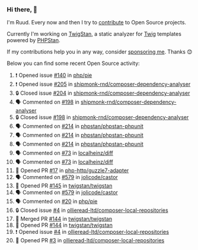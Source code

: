 ### Hi there, 👋

I'm Ruud. Every now and then I try to [contribute](https://github.com/pulls?q=+is%3Apr+author%3Aruudk+archived%3Afalse+is%3Apublic+) to Open Source projects.

Currently I'm working on [TwigStan](https://github.com/twigstan), a static analyzer for [Twig](https://twig.symfony.com/) templates powered by [PHPStan](https://phpstan.org/).

If my contributions help you in any way, consider [sponsoring me](https://github.com/sponsors/ruudk). Thanks 😊

Below you can find some recent Open Source activity:

<!--START_SECTION:activity-->
1. ❗ Opened issue [#140](https://github.com/php/pie/issues/140) in [php/pie](https://github.com/php/pie)
2. ❗ Opened issue [#205](https://github.com/shipmonk-rnd/composer-dependency-analyser/issues/205) in [shipmonk-rnd/composer-dependency-analyser](https://github.com/shipmonk-rnd/composer-dependency-analyser)
3. 🔒 Closed issue [#204](https://github.com/shipmonk-rnd/composer-dependency-analyser/issues/204) in [shipmonk-rnd/composer-dependency-analyser](https://github.com/shipmonk-rnd/composer-dependency-analyser)
4. 🗣 Commented on [#198](https://github.com/shipmonk-rnd/composer-dependency-analyser/issues/198#issuecomment-2503275951) in [shipmonk-rnd/composer-dependency-analyser](https://github.com/shipmonk-rnd/composer-dependency-analyser)
5. 🔒 Closed issue [#198](https://github.com/shipmonk-rnd/composer-dependency-analyser/issues/198) in [shipmonk-rnd/composer-dependency-analyser](https://github.com/shipmonk-rnd/composer-dependency-analyser)
6. 🗣 Commented on [#214](https://github.com/phpstan/phpstan-phpunit/issues/214#issuecomment-2501642176) in [phpstan/phpstan-phpunit](https://github.com/phpstan/phpstan-phpunit)
7. 🗣 Commented on [#214](https://github.com/phpstan/phpstan-phpunit/issues/214#issuecomment-2501635780) in [phpstan/phpstan-phpunit](https://github.com/phpstan/phpstan-phpunit)
8. 🗣 Commented on [#214](https://github.com/phpstan/phpstan-phpunit/issues/214#issuecomment-2501633367) in [phpstan/phpstan-phpunit](https://github.com/phpstan/phpstan-phpunit)
9. 🗣 Commented on [#73](https://github.com/localheinz/diff/pull/73#issuecomment-2501458747) in [localheinz/diff](https://github.com/localheinz/diff)
10. 🗣 Commented on [#73](https://github.com/localheinz/diff/pull/73#issuecomment-2501299015) in [localheinz/diff](https://github.com/localheinz/diff)
11. 💪 Opened PR [#17](https://github.com/php-http/guzzle7-adapter/pull/17) in [php-http/guzzle7-adapter](https://github.com/php-http/guzzle7-adapter)
12. 🗣 Commented on [#579](https://github.com/jolicode/castor/issues/579#issuecomment-2500144922) in [jolicode/castor](https://github.com/jolicode/castor)
13. 💪 Opened PR [#145](https://github.com/twigstan/twigstan/pull/145) in [twigstan/twigstan](https://github.com/twigstan/twigstan)
14. 🗣 Commented on [#579](https://github.com/jolicode/castor/issues/579#issuecomment-2500119860) in [jolicode/castor](https://github.com/jolicode/castor)
15. 🗣 Commented on [#20](https://github.com/php/pie/issues/20#issuecomment-2499950899) in [php/pie](https://github.com/php/pie)
16. 🔒 Closed issue [#4](https://github.com/ollieread-ltd/composer-local-repositories/issues/4) in [ollieread-ltd/composer-local-repositories](https://github.com/ollieread-ltd/composer-local-repositories)
17. 🎉 Merged PR [#144](https://github.com/twigstan/twigstan/pull/144) in [twigstan/twigstan](https://github.com/twigstan/twigstan)
18. 💪 Opened PR [#144](https://github.com/twigstan/twigstan/pull/144) in [twigstan/twigstan](https://github.com/twigstan/twigstan)
19. ❗ Opened issue [#4](https://github.com/ollieread-ltd/composer-local-repositories/issues/4) in [ollieread-ltd/composer-local-repositories](https://github.com/ollieread-ltd/composer-local-repositories)
20. 💪 Opened PR [#3](https://github.com/ollieread-ltd/composer-local-repositories/pull/3) in [ollieread-ltd/composer-local-repositories](https://github.com/ollieread-ltd/composer-local-repositories)
<!--END_SECTION:activity-->
